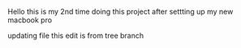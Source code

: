 
Hello this is my 2nd time doing this project after settting up my new macbook pro

updating file
this edit is from tree branch